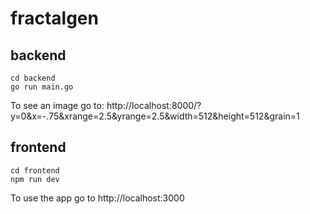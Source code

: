 # fractalgen

## backend
```
cd backend 
go run main.go
```

To see an image go to: http://localhost:8000/?y=0&x=-.75&xrange=2.5&yrange=2.5&width=512&height=512&grain=1

## frontend
```
cd frontend
npm run dev
```

To use the app go to http://localhost:3000
